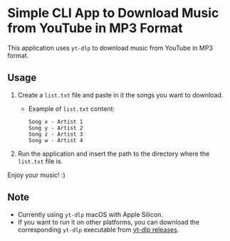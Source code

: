 # Simple CLI App to Download Music from YouTube in MP3 Format

This application uses `yt-dlp` to download music from YouTube in MP3 format.

## Usage

1. Create a `list.txt` file and paste in it the songs you want to download.
    - Example of `list.txt` content:
      ```
      Song x - Artist 1
      Song y - Artist 2
      Song z - Artist 3
      Song w - Artist 4
      ```

2. Run the application and insert the path to the directory where the `list.txt` file is.

Enjoy your music! :)

## Note

- Currently using `yt-dlp` macOS with Apple Silicon. 
- If you want to run it on other platforms, you can download the corresponding `yt-dlp` executable from [yt-dlp releases](https://github.com/yt-dlp/yt-dlp/releases).
